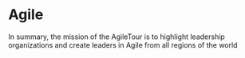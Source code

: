 # Agile
In summary, the mission of the AgileTour is to highlight leadership organizations and create leaders in Agile from all regions of the world
